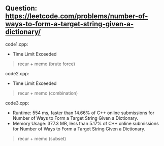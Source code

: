## Question: https://leetcode.com/problems/number-of-ways-to-form-a-target-string-given-a-dictionary/

code1.cpp:
* Time Limit Exceeded
> recur + memo (brute force)

code2.cpp:
* Time Limit Exceeded
> recur + memo (combination)

code3.cpp:
* Runtime: 554 ms, faster than 14.66% of C++ online submissions for Number of Ways to Form a Target String Given a Dictionary.
* Memory Usage: 377.3 MB, less than 5.17% of C++ online submissions for Number of Ways to Form a Target String Given a Dictionary.
> recur + memo (subset)